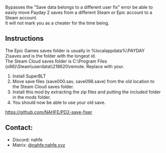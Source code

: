 Bypasses the "Save data belongs to a different user fix" error be able to easily move Payday 2 saves from a different Steam or Epic account to a Steam account.  
It will not mark you as a cheater for the time being.  

## Instructions
The Epic Games saves folder is usually in %localappdata%\PAYDAY 2\saves and is the folder with the longest id.  
The Steam Cloud saves folder is C:\Program Files (x86)\Steam\userdata\\<userid>\218620\remote. Replace <userid> with your.

1. Install SuperBLT
2. Move save files (save000.sav, save098.save) from the old location to the Steam Cloud saves folder.
3. Install this mod by extracting the zip files and putting the included folder in the mods folder.
4. You should now be able to use your old save.

https://github.com/NAHFE/PD2-save-fixer

## Contact:
* Discord: nahfe
* Matrix: [\@nahfe:nahfe.xyz](https://matrix.to/#/@nahfe:nahfe.xyz)